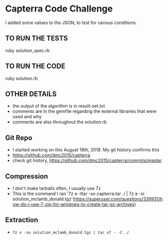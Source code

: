 # Capterra Code Challenge
I added some values to the JSON, to test for various conditions.

## TO RUN THE TESTS
ruby solution_spec.rb

## TO RUN THE CODE
ruby solution.rb

## OTHER DETAILS
- the output of the algorithm is in result-set.txt
- comments are in the gemfile regarding the external libraries that were used and why
- comments are also throughout the solution.rb

## Git Repo
- I started working on this August 18th, 2018. My git history confirms this
- https://github.com/dmc2015/capterra
- check git history, https://github.com/dmc2015/capterra/commits/master 

## Compression
- I don't make tarballs often, I usually use 7z
- This is the command I ran '7z a -ttar -so capterra.tar ./ | 7z a -si solution_mclamb_donald.tgz'(https://superuser.com/questions/339931/how-do-i-use-7-zip-for-windows-to-create-tar-gz-archives)

## Extraction
- `7z x -so solution_mclamb_donald.tgz | tar xf - -C ./`
